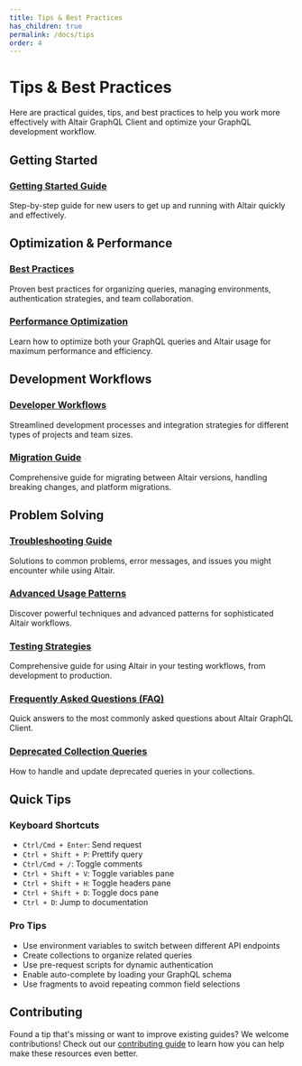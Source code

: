 ```yaml
---
title: Tips & Best Practices
has_children: true
permalink: /docs/tips
order: 4
---
```


# Tips & Best Practices

Here are practical guides, tips, and best practices to help you work more effectively with Altair GraphQL Client and optimize your GraphQL development workflow.

## Getting Started

### [Getting Started Guide](/docs/tips/getting-started-guide)
Step-by-step guide for new users to get up and running with Altair quickly and effectively.

## Optimization & Performance

### [Best Practices](/docs/tips/best-practices)
Proven best practices for organizing queries, managing environments, authentication strategies, and team collaboration.

### [Performance Optimization](/docs/tips/performance-optimization)
Learn how to optimize both your GraphQL queries and Altair usage for maximum performance and efficiency.

## Development Workflows

### [Developer Workflows](/docs/tips/developer-workflows)
Streamlined development processes and integration strategies for different types of projects and team sizes.

### [Migration Guide](/docs/tips/migration-guide)
Comprehensive guide for migrating between Altair versions, handling breaking changes, and platform migrations.

## Problem Solving

### [Troubleshooting Guide](/docs/tips/troubleshooting)
Solutions to common problems, error messages, and issues you might encounter while using Altair.

### [Advanced Usage Patterns](/docs/tips/advanced-usage-patterns)
Discover powerful techniques and advanced patterns for sophisticated Altair workflows.

### [Testing Strategies](/docs/tips/testing-strategies)
Comprehensive guide for using Altair in your testing workflows, from development to production.

### [Frequently Asked Questions (FAQ)](/docs/tips/faq)
Quick answers to the most commonly asked questions about Altair GraphQL Client.

### [Deprecated Collection Queries](/docs/tips/deprecated-collection-queries)
How to handle and update deprecated queries in your collections.

## Quick Tips

### Keyboard Shortcuts
- `Ctrl/Cmd + Enter`: Send request
- `Ctrl + Shift + P`: Prettify query
- `Ctrl/Cmd + /`: Toggle comments
- `Ctrl + Shift + V`: Toggle variables pane
- `Ctrl + Shift + H`: Toggle headers pane
- `Ctrl + Shift + D`: Toggle docs pane
- `Ctrl + D`: Jump to documentation

### Pro Tips
- Use environment variables to switch between different API endpoints
- Create collections to organize related queries
- Use pre-request scripts for dynamic authentication
- Enable auto-complete by loading your GraphQL schema
- Use fragments to avoid repeating common field selections

## Contributing

Found a tip that's missing or want to improve existing guides? We welcome contributions! Check out our [contributing guide](/docs/contributing) to learn how you can help make these resources even better.

